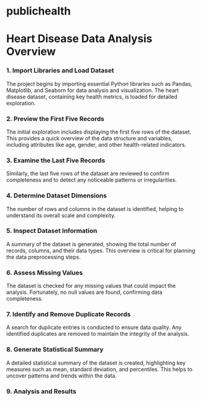 # publichealth
# Heart Disease Data Analysis Overview

### 1. **Import Libraries and Load Dataset**
The project begins by importing essential Python libraries such as Pandas, Matplotlib, and Seaborn for data analysis and visualization. The heart disease dataset, containing key health metrics, is loaded for detailed exploration.

### 2. **Preview the First Five Records**
The initial exploration includes displaying the first five rows of the dataset. This provides a quick overview of the data structure and variables, including attributes like age, gender, and other health-related indicators.

### 3. **Examine the Last Five Records**
Similarly, the last five rows of the dataset are reviewed to confirm completeness and to detect any noticeable patterns or irregularities.

### 4. **Determine Dataset Dimensions**
The number of rows and columns in the dataset is identified, helping to understand its overall scale and complexity.

### 5. **Inspect Dataset Information**
A summary of the dataset is generated, showing the total number of records, columns, and their data types. This overview is critical for planning the data preprocessing steps.

### 6. **Assess Missing Values**
The dataset is checked for any missing values that could impact the analysis. Fortunately, no null values are found, confirming data completeness.

### 7. **Identify and Remove Duplicate Records**
A search for duplicate entries is conducted to ensure data quality. Any identified duplicates are removed to maintain the integrity of the analysis.

### 8. **Generate Statistical Summary**
A detailed statistical summary of the dataset is created, highlighting key measures such as mean, standard deviation, and percentiles. This helps to uncover patterns and trends within the data.

### 9. **Analysis and Results**
